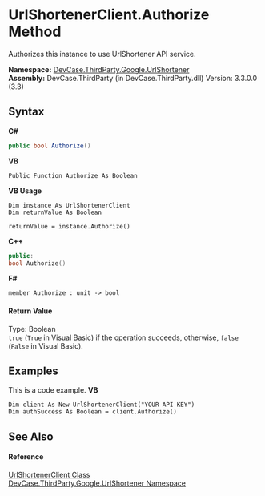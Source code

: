 # UrlShortenerClient.Authorize Method 
 

Authorizes this instance to use UrlShortener API service.

**Namespace:**&nbsp;<a href="N_DevCase_ThirdParty_Google_UrlShortener">DevCase.ThirdParty.Google.UrlShortener</a><br />**Assembly:**&nbsp;DevCase.ThirdParty (in DevCase.ThirdParty.dll) Version: 3.3.0.0 (3.3)

## Syntax

**C#**<br />
``` C#
public bool Authorize()
```

**VB**<br />
``` VB
Public Function Authorize As Boolean
```

**VB Usage**<br />
``` VB Usage
Dim instance As UrlShortenerClient
Dim returnValue As Boolean

returnValue = instance.Authorize()
```

**C++**<br />
``` C++
public:
bool Authorize()
```

**F#**<br />
``` F#
member Authorize : unit -> bool 

```


#### Return Value
Type: Boolean<br />`true` (`True` in Visual Basic) if the operation succeeds, otherwise, `false` (`False` in Visual Basic).

## Examples
This is a code example. 
**VB**<br />
``` VB
Dim client As New UrlShortenerClient("YOUR API KEY")
Dim authSuccess As Boolean = client.Authorize()
```


## See Also


#### Reference
<a href="T_DevCase_ThirdParty_Google_UrlShortener_UrlShortenerClient">UrlShortenerClient Class</a><br /><a href="N_DevCase_ThirdParty_Google_UrlShortener">DevCase.ThirdParty.Google.UrlShortener Namespace</a><br />